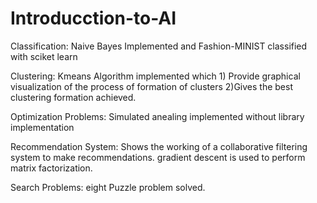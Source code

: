 # Introducction-to-AI

Classification: Naive Bayes Implemented and Fashion-MINIST classified with sciket learn

Clustering: Kmeans Algorithm implemented which 1) Provide graphical visualization of the process of formation of clusters 2)Gives the best clustering formation achieved.

Optimization Problems: Simulated anealing implemented without library implementation

Recommendation System: Shows the working of a collaborative filtering system to make recommendations. gradient descent is used to perform matrix factorization.

Search Problems: eight Puzzle problem solved.

